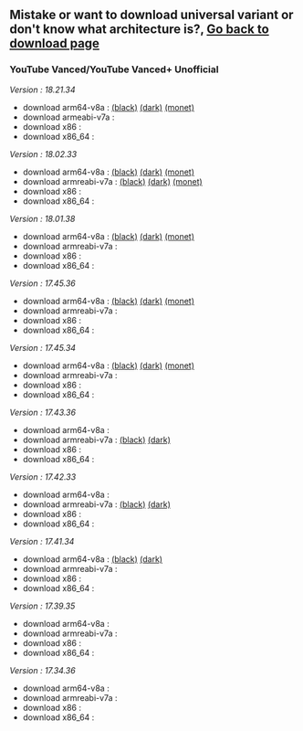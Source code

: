 ## Mistake or want to download universal variant or don't know what architecture is?, [Go back to download page](https://github.com/cuynu/ytvanced#download)

### YouTube Vanced/YouTube Vanced+ Unofficial
*Version : 18.21.34*
- download arm64-v8a : [(black)](https://github.com/cuynu/ytvanced/releases/download/18.21.34/YouTube.Vanced+.v18.21.34_Black_arm64-v8a_bye.apk) [(dark)](https://github.com/cuynu/ytvanced/releases/download/18.21.34/YouTube.Vanced+.v18.21.34_Dark_arm64-v8a_bye.apk) [(monet)](https://github.com/cuynu/ytvanced/releases/download/18.21.34/YouTube.Vanced+.v18.21.34_Monet_arm64-v8a_bye.apk)
- download armeabi-v7a : 
- download x86 :
- download x86_64 : 

*Version : 18.02.33*
- download arm64-v8a : [(black)](https://github.com/cuynu/ytvanced/releases/download/18.02.33/YouTube.Vanced.v18.02.33_Black_arm64-v8a_hotfix.apk) [(dark)](https://github.com/cuynu/ytvanced/releases/download/18.02.33/YouTube.Vanced.v18.02.33_Dark_arm64-v8a_hotfix.apk) [(monet)](https://github.com/cuynu/ytvanced/releases/download/18.02.33/YouTube.Vanced.v18.02.33_Monet_arm64-v8a_hotfix.apk)
- download armreabi-v7a : [(black)](https://github.com/cuynu/ytvanced/releases/download/18.02.33/YouTube.Vanced.v18.02.33_Black_armeabi-v7a_hotfix.apk) [(dark)](https://github.com/cuynu/ytvanced/releases/download/18.02.33/YouTube.Vanced.v18.02.33_Dark_armeabi-v7a_hotfix.apk) [(monet)](https://github.com/cuynu/ytvanced/releases/download/18.02.33/YouTube.Vanced.v18.02.33_Monet_armeabi-v7a_hotfix.apk)
- download x86 : 
- download x86_64 : 

*Version : 18.01.38*
- download arm64-v8a : [(black)](https://github.com/cuynu/ytvanced/releases/download/18.01.38/YouTube.Vanced.v18.01.38_Black_arm64-v8a.apk) [(dark)](https://github.com/cuynu/ytvanced/releases/download/18.01.38/YouTube.Vanced.v18.01.38_Dark_arm64-v8a.apk) [(monet)](https://github.com/cuynu/ytvanced/releases/download/18.01.38/YouTube.Vanced.v18.01.38_Monet_arm64-v8a.apk)
- download armreabi-v7a :
- download x86 : 
- download x86_64 : 

*Version : 17.45.36*
- download arm64-v8a : [(black)](https://github.com/cuynu/ytvanced/releases/download/17.45.36/YouTube.Vanced.v17.45.36_Black_arm64-v8a.apk) [(dark)](https://github.com/cuynu/ytvanced/releases/download/17.45.36/YouTube.Vanced.v17.45.36_Dark_arm64-v8a.apk) [(monet)](https://github.com/cuynu/ytvanced/releases/download/17.45.36/YouTube.Vanced.v17.45.36_Monet_arm64-v8a.apk)
- download armreabi-v7a :
- download x86 : 
- download x86_64 : 

*Version : 17.45.34*
- download arm64-v8a : [(black)](https://github.com/cuynu/ytvanced/releases/download/17.45.34/YouTube.Vanced.v17.45.34_Black_arm64-v8a.apk) [(dark)](https://github.com/cuynu/ytvanced/releases/download/17.45.34/YouTube.Vanced.v17.45.34_Dark_arm64-v8a.apk) [(monet)](https://github.com/cuynu/ytvanced/releases/download/17.45.34/YouTube.Vanced.v17.45.34.Monet.arm64-v8a.apk)
- download armreabi-v7a :
- download x86 : 
- download x86_64 : 

*Version : 17.43.36*
- download arm64-v8a : 
- download armreabi-v7a : [(black)](https://github.com/cuynu/ytvanced/releases/download/17.43.36/YouTube.Vanced.v17.43.36_Black_armeabi-v7a.apk) [(dark)](https://github.com/cuynu/ytvanced/releases/download/17.43.36/YouTube.Vanced_v17.43.36_Dark_armeabi-v7a.apk)
- download x86 : 
- download x86_64 : 

*Version : 17.42.33*
- download arm64-v8a : 
- download armreabi-v7a : [(black)](https://github.com/cuynu/ytvanced/releases/download/17.42.33/YouTube.Vanced.v17.42.33_Black_armeabi-v7a.apk) [(dark)](https://github.com/cuynu/ytvanced/releases/download/17.42.33/YouTube.Vanced.v17.42.33_Dark_armeabi-v7a.apk)
- download x86 : 
- download x86_64 : 

*Version : 17.41.34* 
- download arm64-v8a : [(black)](https://github.com/cuynu/ytvanced/releases/download/17.41.34/YouTube.Vanced.v17.41.34_Black_arm64-v8a.apk) [(dark)](https://github.com/cuynu/ytvanced/releases/download/17.41.34/YouTube.Vanced.v17.41.34_Dark_arm64-v8a.apk)
- download armreabi-v7a : 
- download x86 : 
- download x86_64 : 

*Version : 17.39.35* 
- download arm64-v8a :
- download armreabi-v7a : 
- download x86 : 
- download x86_64 : 

*Version : 17.34.36*
- download arm64-v8a : 
- download armreabi-v7a : 
- download x86 : 
- download x86_64 : 





